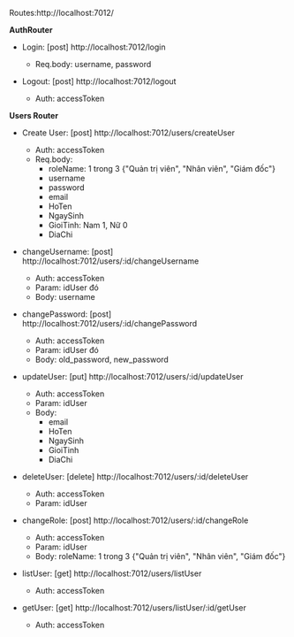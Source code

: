 Routes:http://localhost:7012/

**AuthRouter**
- Login: [post] http://localhost:7012/login
    - Req.body: username, password

- Logout: [post] http://localhost:7012/logout
  - Auth: accessToken

**Users Router**
- Create User: [post] http://localhost:7012/users/createUser
    - Auth: accessToken
    - Req.body: 
      + roleName: 1 trong 3 {"Quản trị viên", "Nhân viên", "Giám đốc"}
      + username
      + password
      + email
      + HoTen
      + NgaySinh
      + GioiTinh: Nam 1, Nữ 0
      + DiaChi

- changeUsername: [post] http://localhost:7012/users/:id/changeUsername
    - Auth: accessToken
    - Param: idUser đó
    - Body: username
- changePassword: [post] http://localhost:7012/users/:id/changePassword
    - Auth: accessToken
    - Param: idUser đó
    - Body: old_password, new_password
- updateUser: [put] http://localhost:7012/users/:id/updateUser
  - Auth: accessToken
  - Param: idUser 
  - Body:
    + email
    + HoTen
    + NgaySinh
    + GioiTinh
    + DiaChi
- deleteUser: [delete] http://localhost:7012/users/:id/deleteUser
  - Auth: accessToken
  - Param: idUser
- changeRole: [post] http://localhost:7012/users/:id/changeRole
  - Auth: accessToken
  - Param: idUser
  - Body: roleName: 1 trong 3 {"Quản trị viên", "Nhân viên", "Giám đốc"}
- listUser: [get] http://localhost:7012/users/listUser
  - Auth: accessToken
- getUser: [get] http://localhost:7012/users/listUser/:id/getUser
  - Auth: accessToken